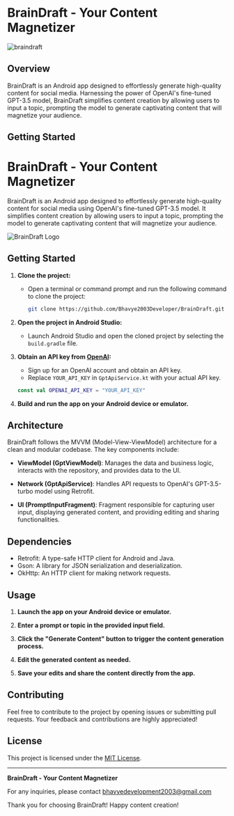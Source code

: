 # BrainDraft - Your Content Magnetizer

![braindraft](https://github.com/Bhavye2003Developer/BrainDraft/assets/110657263/661b4250-fba0-46f3-b4ce-b9f9d84202a2)

## Overview

BrainDraft is an Android app designed to effortlessly generate high-quality content for social media. Harnessing the power of OpenAI's fine-tuned GPT-3.5 model, BrainDraft simplifies content creation by allowing users to input a topic, prompting the model to generate captivating content that will magnetize your audience.

## Getting Started
# BrainDraft - Your Content Magnetizer

BrainDraft is an Android app designed to effortlessly generate high-quality content for social media using OpenAI's fine-tuned GPT-3.5 model. It simplifies content creation by allowing users to input a topic, prompting the model to generate captivating content that will magnetize your audience.

![BrainDraft Logo](https://github.com/Bhavye2003Developer/BrainDraft/assets/110657263/661b4250-fba0-46f3-b4ce-b9f9d84202a2)

## Getting Started

1. **Clone the project:**
   - Open a terminal or command prompt and run the following command to clone the project:

     ```bash
     git clone https://github.com/Bhavye2003Developer/BrainDraft.git
     ```

2. **Open the project in Android Studio:**
   - Launch Android Studio and open the cloned project by selecting the `build.gradle` file.

3. **Obtain an API key from [OpenAI](https://beta.openai.com/signup/):**
   - Sign up for an OpenAI account and obtain an API key.
   - Replace `YOUR_API_KEY` in `GptApiService.kt` with your actual API key.


   ```kotlin
   const val OPENAI_API_KEY = "YOUR_API_KEY"

4. **Build and run the app on your Android device or emulator.**

## Architecture

BrainDraft follows the MVVM (Model-View-ViewModel) architecture for a clean and modular codebase. The key components include:

- **ViewModel (GptViewModel)**: Manages the data and business logic, interacts with the repository, and provides data to the UI.

- **Network (GptApiService)**: Handles API requests to OpenAI's GPT-3.5-turbo model using Retrofit.

- **UI (PromptInputFragment)**: Fragment responsible for capturing user input, displaying generated content, and providing editing and sharing functionalities.

## Dependencies

- Retrofit: A type-safe HTTP client for Android and Java.
- Gson: A library for JSON serialization and deserialization.
- OkHttp: An HTTP client for making network requests.

## Usage

1. **Launch the app on your Android device or emulator.**

2. **Enter a prompt or topic in the provided input field.**

3. **Click the "Generate Content" button to trigger the content generation process.**

4. **Edit the generated content as needed.**

5. **Save your edits and share the content directly from the app.**

## Contributing

Feel free to contribute to the project by opening issues or submitting pull requests. Your feedback and contributions are highly appreciated!

## License

This project is licensed under the [MIT License](LICENSE).

---

**BrainDraft - Your Content Magnetizer**

For any inquiries, please contact [bhavyedevelopment2003@gmail.com](mailto:bhavyedevelopment2003@gmail.com)

Thank you for choosing BrainDraft! Happy content creation!
